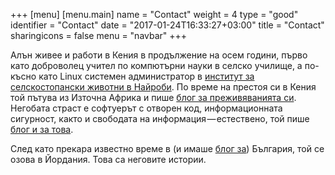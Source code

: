 +++
[menu]
        [menu.main]
        name = "Contact"
        weight = 4
	type = "good"
        identifier = "Contact"
date = "2017-01-24T16:33:27+03:00"
title = "Contact"
sharingicons = false
menu = "navbar"
+++

Алън живее и работи в Кения в продължение на осем години, първо като доброволец учител по компютърни науки в селско училище, а по-късно като Linux системен администратор в [институт за селскостопански животни в Найроби](https://www.ilri.org). По време на престоя си в Кения той пътува из Източна Африка и пише [блог за преживяванията си](https://alaninkenya.org). Негобата страст е софтуерът с отворен код, информационната сигурност, както и свободата на информация — естествено, той пише [блог и за това](https://mjanja.ch).

След като прекара известно време в (и имаше [блог за](https://englishbulgaria.net)) България, той се озова в Йордания. Това са неговите истории.

